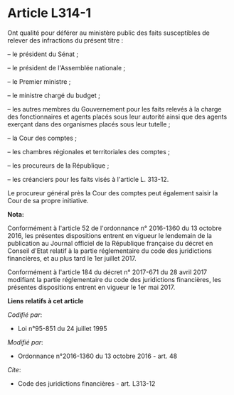# Article L314-1

Ont qualité pour déférer au ministère public des faits susceptibles de relever des infractions du présent titre :

– le président du Sénat ;

– le président de l'Assemblée nationale ;

– le Premier ministre ;

– le ministre chargé du budget ;

– les autres membres du Gouvernement pour les faits relevés à la charge des fonctionnaires et agents placés sous leur
autorité ainsi que des agents exerçant dans des organismes placés sous leur tutelle ;

– la Cour des comptes ;

– les chambres régionales et territoriales des comptes ;

– les procureurs de la République ;

– les créanciers pour les faits visés à l'article L. 313-12.

Le procureur général près la Cour des comptes peut également saisir la Cour de sa propre initiative.

**Nota:**

Conformément à l'article 52 de l'ordonnance n° 2016-1360 du 13 octobre 2016, les présentes dispositions entrent en vigueur le
lendemain de la publication au Journal officiel de la République française du décret en Conseil d'Etat relatif à la partie
réglementaire du code des juridictions financières, et au plus tard le 1er juillet 2017.

Conformément à l'article 184 du décret n° 2017-671 du 28 avril 2017 modifiant la partie réglementaire du code des
juridictions financières, les présentes dispositions entrent en vigueur le 1er mai 2017.

**Liens relatifs à cet article**

_Codifié par_:

  - Loi n°95-851 du 24 juillet 1995

_Modifié par_:

  - Ordonnance n°2016-1360 du 13 octobre 2016 - art. 48

_Cite_:

  - Code des juridictions financières - art. L313-12
